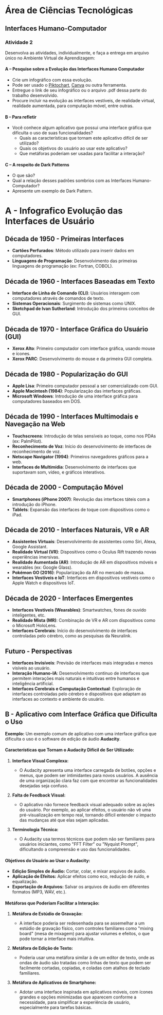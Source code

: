 # Área de Ciências Tecnológicas
## Interfaces Humano-Computador

### Atividade 2

Desenvolva as atividades, individualmente, e faça a entrega em arquivo único no Ambiente Virtual de Aprendizagem:

#### A – Pesquise sobre a Evolução das Interfaces Humano Computador
- Crie um infográfico com essa evolução.
- Pode ser usado o [Piktochart](https://create.piktochart.com/), [Canva](https://www.canva.com/pt_br/) ou outra ferramenta.
- Entregue o link de seu infográfico ou o arquivo .pdf dessa parte do trabalho desenvolvido.
- Procure incluir na evolução as interfaces vestíveis, de realidade virtual, realidade aumentada, para computação móvel, entre outras.

#### B – Para refletir
- Você conhece algum aplicativo que possui uma interface gráfica que dificulta o uso de suas funcionalidades?
  - Quais as características que tornam este aplicativo difícil de ser utilizado?
  - Quais os objetivos do usuário ao usar este aplicativo?
  - Que metáforas poderiam ser usadas para facilitar a interação?

#### C – A respeito de Dark Patterns
- O que são?
- Qual a relação desses padrões sombrios com as Interfaces Humano-Computador?
- Apresente um exemplo de Dark Pattern.


# A - Infografico Evolução das Interfaces de Usuário

## Década de 1950 - Primeiras Interfaces

- **Cartões Perfurados**: Método utilizado para inserir dados em computadores.
- **Linguagens de Programação**: Desenvolvimento das primeiras linguagens de programação (ex: Fortran, COBOL).

## Década de 1960 - Interfaces Baseadas em Texto

- **Interface de Linha de Comando (CLI)**: Usuários interagem com computadores através de comandos de texto.
- **Sistemas Operacionais**: Surgimento de sistemas como UNIX.
- **Sketchpad de Ivan Sutherland**: Introdução dos primeiros conceitos de GUI.

## Década de 1970 - Interface Gráfica do Usuário (GUI)

- **Xerox Alto**: Primeiro computador com interface gráfica, usando mouse e ícones.
- **Xerox PARC**: Desenvolvimento do mouse e da primeira GUI completa.

## Década de 1980 - Popularização do GUI

- **Apple Lisa**: Primeiro computador pessoal a ser comercializado com GUI.
- **Apple Macintosh (1984)**: Popularização das interfaces gráficas.
- **Microsoft Windows**: Introdução de uma interface gráfica para computadores baseados em DOS.

## Década de 1990 - Interfaces Multimodais e Navegação na Web

- **Touchscreens**: Introdução de telas sensíveis ao toque, como nos PDAs (ex: PalmPilot).
- **Reconhecimento de Voz**: Início do desenvolvimento de interfaces de reconhecimento de voz.
- **Netscape Navigator (1994)**: Primeiros navegadores gráficos para a web.
- **Interfaces de Multimídia**: Desenvolvimento de interfaces que suportavam som, vídeo, e gráficos interativos.

## Década de 2000 - Computação Móvel

- **Smartphones (iPhone 2007)**: Revolução das interfaces táteis com a introdução do iPhone.
- **Tablets**: Expansão das interfaces de toque com dispositivos como o iPad.

## Década de 2010 - Interfaces Naturais, VR e AR

- **Assistentes Virtuais**: Desenvolvimento de assistentes como Siri, Alexa, Google Assistant.
- **Realidade Virtual (VR)**: Dispositivos como o Oculus Rift trazendo novas experiências imersivas.
- **Realidade Aumentada (AR)**: Introdução de AR em dispositivos móveis e wearables (ex: Google Glass).
- **Pokémon GO (2016)**: Popularização da AR no mercado de massa.
- **Interfaces Vestíveis e IoT**: Interfaces em dispositivos vestíveis como o Apple Watch e dispositivos IoT.

## Década de 2020 - Interfaces Emergentes

- **Interfaces Vestíveis (Wearables)**: Smartwatches, fones de ouvido inteligentes, etc.
- **Realidade Mista (MR)**: Combinação de VR e AR com dispositivos como o Microsoft HoloLens.
- **Interfaces Cerebrais**: Início do desenvolvimento de interfaces controladas pelo cérebro, como as pesquisas da Neuralink.

## Futuro - Perspectivas

- **Interfaces Invisíveis**: Previsão de interfaces mais integradas e menos visíveis ao usuário.
- **Interação Humano-IA**: Desenvolvimento contínuo de interfaces que permitem interações mais naturais e intuitivas entre humanos e inteligência artificial.
- **Interfaces Cerebrais e Computação Contextual**: Exploração de interfaces controladas pelo cérebro e dispositivos que adaptam as interfaces ao contexto e ambiente do usuário.

## B - Aplicativo com Interface Gráfica que Dificulta o Uso

**Exemplo:** Um exemplo comum de aplicativo com uma interface gráfica que dificulta o uso é o software de edição de áudio **Audacity**.

#### Características que Tornam o Audacity Difícil de Ser Utilizado:

1. **Interface Visual Complexa:**
   - O Audacity apresenta uma interface carregada de botões, opções e menus, que podem ser intimidantes para novos usuários. A ausência de uma organização clara faz com que encontrar as funcionalidades desejadas seja confuso.
  
2. **Falta de Feedback Visual:**
   - O aplicativo não fornece feedback visual adequado sobre as ações do usuário. Por exemplo, ao aplicar efeitos, o usuário não vê uma pré-visualização em tempo real, tornando difícil entender o impacto das mudanças até que elas sejam aplicadas.
  
3. **Terminologia Técnica:**
   - O Audacity usa termos técnicos que podem não ser familiares para usuários iniciantes, como "FFT Filter" ou "Nyquist Prompt", dificultando a compreensão e uso das funcionalidades.

#### Objetivos do Usuário ao Usar o Audacity:

- **Edição Simples de Áudio:** Cortar, colar, e mixar arquivos de áudio.
- **Aplicação de Efeitos:** Aplicar efeitos como eco, redução de ruído, e equalização.
- **Exportação de Arquivos:** Salvar os arquivos de áudio em diferentes formatos (MP3, WAV, etc.).

#### Metáforas que Poderiam Facilitar a Interação:

1. **Metáfora de Estúdio de Gravação:**
   - A interface poderia ser redesenhada para se assemelhar a um estúdio de gravação físico, com controles familiares como "mixing board" (mesa de mixagem) para ajustar volumes e efeitos, o que pode tornar a interface mais intuitiva.
  
2. **Metáfora de Edição de Texto:**
   - Poderia usar uma metáfora similar à de um editor de texto, onde as ondas de áudio são tratadas como linhas de texto que podem ser facilmente cortadas, copiadas, e coladas com atalhos de teclado familiares.
  
3. **Metáfora de Aplicativos de Smartphone:**
   - Adotar uma interface inspirada em aplicativos móveis, com ícones grandes e opções minimizadas que aparecem conforme a necessidade, para simplificar a experiência de usuário, especialmente para tarefas básicas.



